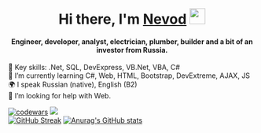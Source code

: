 <h1 align="center">Hi there, I'm <a href="https://t.me/NevodLD" target="_blank">Nevod</a>
<img src="https://github.com/blackcater/blackcater/raw/main/images/Hi.gif" height="32"/></h1>
<h4 align="center">Engineer, developer, analyst, electrician, plumber, builder and a bit of an investor from Russia.</h4>

🔭 Key skills: .Net, SQL, DevExpress, VB.Net, VBA, C#
<br>🌱 I’m currently learning C#, Web, HTML, Bootstrap, DevExtreme, AJAX, JS
<br>🌍 I speak Russian (native), English (B2)
<br>🤔 I’m looking for help with Web.

[![codewars](https://www.codewars.com/users/Nevod-g/badges/small)](https://www.codewars.com/users/Nevod-g)
![](https://komarev.com/ghpvc/?username=Nevod-g)<br>
[![GitHub Streak](http://github-readme-streak-stats.herokuapp.com?user=Nevod-g&theme=dark&hide_border=true&date_format=n%2Fj%5B%2FY%5D)](https://git.io/streak-stats)
[![Anurag's GitHub stats](https://github-readme-stats.vercel.app/api?username=Nevod-g&theme=dark&hide_border=true)](https://github.com/anuraghazra/github-readme-stats)

<!--
**Nevod-g/Nevod-g** is a ✨ _special_ ✨ repository because its `README.md` (this file) appears on your GitHub profile.

Here are some ideas to get you started:
![](http://github-profile-summary-cards.vercel.app/api/cards/profile-details?username=Nevod-g&theme=gruvbox)
[![Typing SVG](https://readme-typing-svg.herokuapp.com?color=%2336BCF7&lines=Computer+science+student)](https://git.io/typing-svg)
[![trophy](https://github-profile-trophy.vercel.app/?username=Nevod-g)](https://github.com/ryo-ma/github-profile-trophy)
![](https://komarev.com/ghpvc/?username=Nevod-g) просмотры
-  I’m currently working on ...
- 👯 I’m looking to collaborate on ...
- 🤔 I’m looking for help with ...
- 💬 Ask me about ...
- 😄 Pronouns: ...
- ⚡ Fun fact: ...
-->
